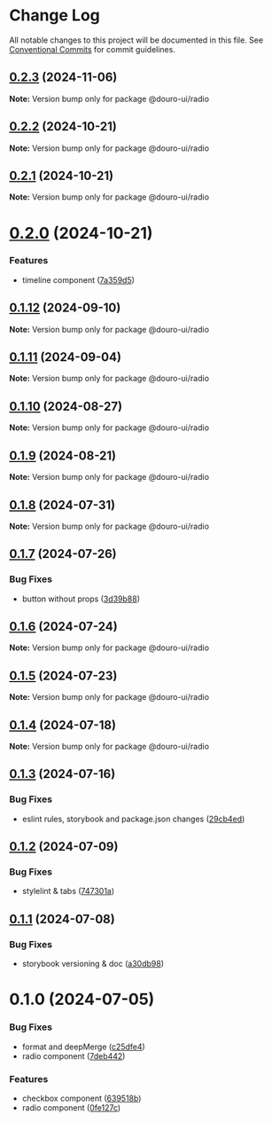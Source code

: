 # Change Log

All notable changes to this project will be documented in this file.
See [Conventional Commits](https://conventionalcommits.org) for commit guidelines.

## [0.2.3](https://github.com/Douro-ui/design-system/compare/@douro-ui/radio@0.2.2...@douro-ui/radio@0.2.3) (2024-11-06)

**Note:** Version bump only for package @douro-ui/radio

## [0.2.2](https://github.com/Douro-ui/design-system/compare/@douro-ui/radio@0.2.1...@douro-ui/radio@0.2.2) (2024-10-21)

**Note:** Version bump only for package @douro-ui/radio

## [0.2.1](https://github.com/Douro-ui/design-system/compare/@douro-ui/radio@0.2.0...@douro-ui/radio@0.2.1) (2024-10-21)

**Note:** Version bump only for package @douro-ui/radio

# [0.2.0](https://github.com/Douro-ui/design-system/compare/@douro-ui/radio@0.1.12...@douro-ui/radio@0.2.0) (2024-10-21)

### Features

- timeline component ([7a359d5](https://github.com/Douro-ui/design-system/commit/7a359d5b8b4eb01c507e0d8b8df1adab2caecc8d))

## [0.1.12](https://github.com/Douro-ui/design-system/compare/@douro-ui/radio@0.1.11...@douro-ui/radio@0.1.12) (2024-09-10)

**Note:** Version bump only for package @douro-ui/radio

## [0.1.11](https://github.com/Douro-ui/design-system/compare/@douro-ui/radio@0.1.10...@douro-ui/radio@0.1.11) (2024-09-04)

**Note:** Version bump only for package @douro-ui/radio

## [0.1.10](https://github.com/Douro-ui/design-system/compare/@douro-ui/radio@0.1.9...@douro-ui/radio@0.1.10) (2024-08-27)

**Note:** Version bump only for package @douro-ui/radio

## [0.1.9](https://github.com/Douro-ui/design-system/compare/@douro-ui/radio@0.1.8...@douro-ui/radio@0.1.9) (2024-08-21)

**Note:** Version bump only for package @douro-ui/radio

## [0.1.8](https://github.com/Douro-ui/design-system/compare/@douro-ui/radio@0.1.7...@douro-ui/radio@0.1.8) (2024-07-31)

**Note:** Version bump only for package @douro-ui/radio

## [0.1.7](https://github.com/Douro-ui/design-system/compare/@douro-ui/radio@0.1.6...@douro-ui/radio@0.1.7) (2024-07-26)

### Bug Fixes

- button without props ([3d39b88](https://github.com/Douro-ui/design-system/commit/3d39b88e503031ec760da980bd5197a7d5b24417))

## [0.1.6](https://github.com/Douro-ui/design-system/compare/@douro-ui/radio@0.1.5...@douro-ui/radio@0.1.6) (2024-07-24)

**Note:** Version bump only for package @douro-ui/radio

## [0.1.5](https://github.com/Douro-ui/design-system/compare/@douro-ui/radio@0.1.4...@douro-ui/radio@0.1.5) (2024-07-23)

**Note:** Version bump only for package @douro-ui/radio

## [0.1.4](https://github.com/Douro-ui/design-system/compare/@douro-ui/radio@0.1.3...@douro-ui/radio@0.1.4) (2024-07-18)

**Note:** Version bump only for package @douro-ui/radio

## [0.1.3](https://github.com/Douro-ui/design-system/compare/@douro-ui/radio@0.1.2...@douro-ui/radio@0.1.3) (2024-07-16)

### Bug Fixes

- eslint rules, storybook and package.json changes ([29cb4ed](https://github.com/Douro-ui/design-system/commit/29cb4edd31124c4ca11f2c6f021c3381d33b8889))

## [0.1.2](https://github.com/Douro-ui/design-system/compare/@douro-ui/radio@0.1.1...@douro-ui/radio@0.1.2) (2024-07-09)

### Bug Fixes

- stylelint & tabs ([747301a](https://github.com/Douro-ui/design-system/commit/747301a42d6f1ba68b7e475fed5a05a610dc160e))

## [0.1.1](https://github.com/Douro-ui/design-system/compare/@douro-ui/radio@0.1.0...@douro-ui/radio@0.1.1) (2024-07-08)

### Bug Fixes

- storybook versioning & doc ([a30db98](https://github.com/Douro-ui/design-system/commit/a30db982186531819909cc9fbcb0a91e66608c0f))

# 0.1.0 (2024-07-05)

### Bug Fixes

- format and deepMerge ([c25dfe4](https://github.com/Douro-ui/design-system/commit/c25dfe4162e4288b82b26c22e4a5c726f0775a0c))
- radio component ([7deb442](https://github.com/Douro-ui/design-system/commit/7deb442eb173592cbd60bcf71170e5c040c7b363))

### Features

- checkbox component ([639518b](https://github.com/Douro-ui/design-system/commit/639518b7dc1a5595590f3c82926280fac98f0c2c))
- radio component ([0fe127c](https://github.com/Douro-ui/design-system/commit/0fe127ca71823a9f71ae3ac421f9a613b67d1dfe))

